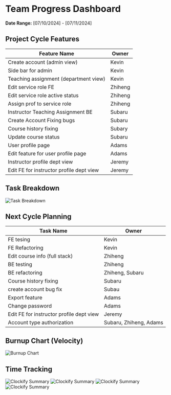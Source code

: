 # Team Progress Dashboard

**Date Range:** [07/10/2024] - [07/11/2024]

## Project Cycle Features

| Feature Name        | Owner                                   |
| -------------------- | --------------------------------------------- |
| Create account (admin view)    |              Kevin                                |
| Side bar for admin    |                               Kevin                 |
| Teaching assignment (department view)      |                         Kevin                   |
| Edit service role FE |  Zhiheng |
| Edit service role active status       |           Zhiheng                                 |
| Assign prof to service role     |                   Zhiheng                         |
| Instructor Teaching Assignment BE       |                     Subaru                       |
| Create Account Fixing bugs     |                              Subaru              |
| Course history fixing     |                           Subary                 |
| Update course status    |                      Subaru                      |
| User profile page     |                        Adams                    |
| Edit feature for user profile page      |                      Adams                      |
| Instructor profile dept view     |                       Jeremy                     |
| Edit FE for instructor profile dept view       |          Jeremy                                  |                                        |


## Task Breakdown

![Task Breakdown](https://github.com/UBCO-COSC499-Summer-2024/team-6-capstone-team_6ix/blob/dashboard/docs/weekly%20logs/Dashboards/task%20breakdown/task_breakdown_July_12.png)

## Next Cycle Planning

| Task Name             | Owner         | 
| ----------------------- | -------------- | 
|  FE tesing   | Kevin |
| FE Refactoring  | Kevin|
| Edit course info (full stack)| Zhiheng |
| BE testing  | Zhiheng |
| BE refactoring  | Zhiheng, Subaru |
| Course history fixing | Subaru |
| create account bug fix| Subau |
| Export feature | Adams |
| Change password | Adams |
| Edit FE for instructor profile dept view | Jeremy |
| Account type authorization |  Subaru, Zhiheng, Adams |

## Burnup Chart (Velocity)

![Burnup Chart](https://github.com/UBCO-COSC499-Summer-2024/team-6-capstone-team_6ix/blob/dashboard/docs/weekly%20logs/Dashboards/burn%20up%20charts/burnup_July_12.png)

## Time Tracking

![Clockify Summary](https://github.com/UBCO-COSC499-Summer-2024/team-6-capstone-team_6ix/blob/dashboard/docs/weekly%20logs/Dashboards/Clockify%20images/Clockify_July_12_1.jpg)
![Clockify Summary](https://github.com/UBCO-COSC499-Summer-2024/team-6-capstone-team_6ix/blob/dashboard/docs/weekly%20logs/Dashboards/Clockify%20images/Clockify_July_12_2.jpg)
![Clockify Summary](https://github.com/UBCO-COSC499-Summer-2024/team-6-capstone-team_6ix/blob/dashboard/docs/weekly%20logs/Dashboards/Clockify%20images/Clockify_July_12_3.jpg)
![Clockify Summary](https://github.com/UBCO-COSC499-Summer-2024/team-6-capstone-team_6ix/blob/dashboard/docs/weekly%20logs/Dashboards/Clockify%20images/Clockify_July_12_4.jpg)

